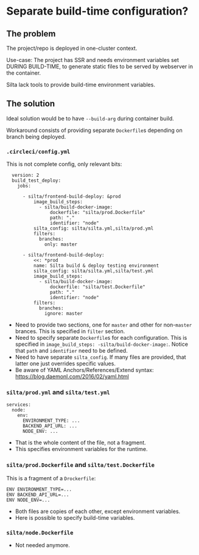 # Separate build-time configuration?

## The problem

The project/repo is deployed in one-cluster context.

Use-case: The project has SSR and needs environment variables set DURING BUILD-TIME,
to generate static files to be served by webserver in the container.

Silta lack tools to provide build-time environment variables.

## The solution

Ideal solution would be to have `--build-arg` during container build.

Workaround consists of providing separate `Dockerfile`s depending on branch being deployed.

### `.circleci/config.yml`

This is not complete config, only relevant bits:

```
  version: 2
  build_test_deploy:
    jobs:

      - silta/frontend-build-deploy: &prod
          image_build_steps:
            - silta/build-docker-image:
                dockerfile: "silta/prod.Dockerfile"
                path: "."
                identifier: "node"
          silta_config: silta/silta.yml,silta/prod.yml
          filters:
            branches:
              only: master

      - silta/frontend-build-deploy:
          <<: *prod
          name: Silta build & deploy testing environment
          silta_config: silta/silta.yml,silta/test.yml
          image_build_steps:
            - silta/build-docker-image:
                dockerfile: "silta/test.Dockerfile"
                path: "."
                identifier: "node"
          filters:
            branches:
              ignore: master
```

* Need to provide two sections, one for `master` and other for non-`master` brances. This is specified in `filter` section.
* Need to specify separate `Dockerfile`s for each configuration. This is specified in `image_build_steps: -silta/build-docker-image:`. Notice that `path` and `identifier` need to be defined.
* Need to have separate `silta_config`. If many files are provided, that latter one just overrides specific values.
* Be aware of YAML Anchors/References/Extend syntax: https://blog.daemonl.com/2016/02/yaml.html

### `silta/prod.yml` and `silta/test.yml`

```
services:
  node:
    env:
      ENVIRONMENT_TYPE: ...
      BACKEND_API_URL: ...
      NODE_ENV: ...
```

* That is the whole content of the file, not a fragment.
* This specifies environment variables for the runtime.

### `silta/prod.Dockerfile` and `silta/test.Dockerfile`

This is a fragment of a `Drockerfile`:

```
ENV ENVIRONMENT_TYPE=...
ENV BACKEND_API_URL=...
ENV NODE_ENV=...
```

* Both files are copies of each other, except environment variables.
* Here is possible to specify build-time variables.

### `silta/node.Dockerfile`

* Not needed anymore.
